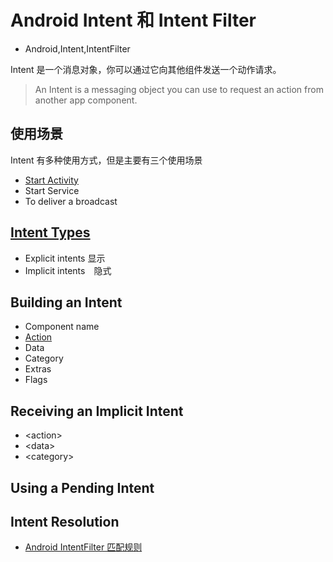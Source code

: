 # Android Intent 和 Intent Filter
- Android,Intent,IntentFilter

Intent 是一个消息对象，你可以通过它向其他组件发送一个动作请求。

> An Intent is a messaging object you can use to request an action from another app component. 


## 使用场景
Intent 有多种使用方式，但是主要有三个使用场景

* [Start Activity](http://www.binkery.com/archives/111.html)
* Start Service
* To deliver a broadcast

## [Intent Types](http://blog.binkery.com/android/intent/intent.html)

* Explicit intents 显示
* Implicit intents　隐式

## Building an Intent
* Component name
* [Action](http://www.binkery.com/archives/419.html)
* Data
* Category
* Extras
* Flags

## Receiving an Implicit Intent
* \<action\>
* \<data\>
* \<category\>

## Using a Pending Intent

## Intent Resolution


* [Android IntentFilter 匹配规则](http://www.binkery.com/archives/420.html)